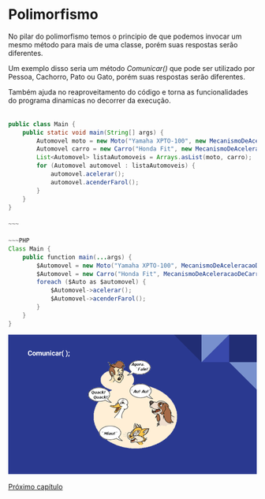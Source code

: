 # Polimorfismo

No pilar do polimorfismo temos o principio de que podemos invocar um mesmo método para mais de uma classe, porém suas respostas serão diferentes.

Um exemplo disso seria um método *Comunicar()* que pode ser utilizado por Pessoa, Cachorro, Pato ou Gato, porém suas respostas serão diferentes.

Também ajuda no reaproveitamento do código e torna as funcionalidades do programa dinamicas no decorrer da execução.

~~~~Java

public class Main {
    public static void main(String[] args) {
        Automovel moto = new Moto("Yamaha XPTO-100", new MecanismoDeAceleracaoDeMotos())
        Automovel carro = new Carro("Honda Fit", new MecanismoDeAceleracaoDeCarros())
        List<Automovel> listaAutomoveis = Arrays.asList(moto, carro);
        for (Automovel automovel : listaAutomoveis) {
            automovel.acelerar();
            automovel.acenderFarol();
        }
    }
}

~~~

~~~PHP
Class Main {
    public function main(...args) {
        $Automovel = new Moto("Yamaha XPTO-100", MecanismoDeAceleracaoDeMotos())
        $Automovel = new Carro("Honda Fit", MecanismoDeAceleracaoDeCarros())
        foreach ($Auto as $automovel) {
            $Automovel->acelerar();
            $Automovel->acenderFarol();
        }
    }
}

~~~~

![comunicar](img/comunicar.png)

[Próximo capítulo](https://github.com/atomotavio/POO4Noobs/blob/main/4-Tipos-relacionamento/1-Tipos-relacionamento.md)
